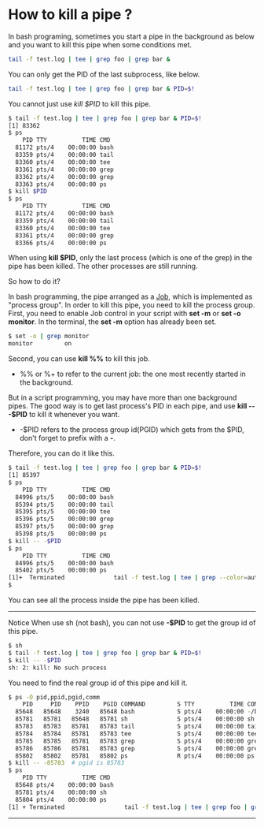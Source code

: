 # How to kill a pipe ?

In bash programing, sometimes you start a pipe in the background as below and you want to kill this pipe when some conditions met.

```bash
tail -f test.log | tee | grep foo | grep bar &
```

You can only get the PID of the last subprocess, like below.

```bash
tail -f test.log | tee | grep foo | grep bar & PID=$!
```

You cannot just use *kill $PID* to kill this pipe.

```bash
$ tail -f test.log | tee | grep foo | grep bar & PID=$!
[1] 83362
$ ps
    PID TTY          TIME CMD
  81172 pts/4    00:00:00 bash
  83359 pts/4    00:00:00 tail
  83360 pts/4    00:00:00 tee
  83361 pts/4    00:00:00 grep
  83362 pts/4    00:00:00 grep
  83363 pts/4    00:00:00 ps
$ kill $PID
$ ps
    PID TTY          TIME CMD
  81172 pts/4    00:00:00 bash
  83359 pts/4    00:00:00 tail
  83360 pts/4    00:00:00 tee
  83361 pts/4    00:00:00 grep
  83366 pts/4    00:00:00 ps
```

When using **kill $PID**, only the last process (which is one of the grep) in the pipe has been killed. The other processes are still running.

So how to do it?

In bash programming, the pipe arranged as a [Job](http://mywiki.wooledge.org/BashGuide/JobControl), which is implemented as "process group".
In order to kill this pipe, you need to kill the process group.
First, you need to enable Job control in your script with **set -m** or **set -o monitor**.
In the terminal, the **set -m** option has already been set.

```bash
$ set -o | grep monitor
monitor        	on
```

Second, you can use **kill %%** to kill this job.

- %% or %+ to refer to the current job: the one most recently started in the background.

But in a script programming, you may have more than one background pipes.
The good way is to get last process's PID in each pipe, and use **kill -- -$PID** to kill it whenever you want.

- -$PID refers to the process group id(PGID) which gets from the $PID, don't forget to prefix with a **-**.

Therefore, you can do it like this.

```bash
$ tail -f test.log | tee | grep foo | grep bar & PID=$!
[1] 85397
$ ps
    PID TTY          TIME CMD
  84996 pts/5    00:00:00 bash
  85394 pts/5    00:00:00 tail
  85395 pts/5    00:00:00 tee
  85396 pts/5    00:00:00 grep
  85397 pts/5    00:00:00 grep
  85398 pts/5    00:00:00 ps
$ kill -- -$PID
$ ps
    PID TTY          TIME CMD
  84996 pts/5    00:00:00 bash
  85402 pts/5    00:00:00 ps
[1]+  Terminated              tail -f test.log | tee | grep --color=auto foo | grep --color=auto bar
$ 
```

You can see all the process inside the pipe has been killed.
* * *
Notice
When use sh (not bash), you can not use **-$PID** to get the group id of this pipe.
```sh
$ sh
$ tail -f test.log | tee | grep foo | grep bar & PID=$!
$ kill -- -$PID
sh: 2: kill: No such process
```
You need to find the real group id of this pipe and kill it.
```sh
$ ps -O pid,ppid,pgid,comm
    PID     PID    PPID    PGID COMMAND         S TTY          TIME COMMAND
  85648   85648    3240   85648 bash            S pts/4    00:00:00 -/bin/bash
  85781   85781   85648   85781 sh              S pts/4    00:00:00 sh
  85783   85783   85781   85783 tail            S pts/4    00:00:00 tail -f test.
  85784   85784   85781   85783 tee             S pts/4    00:00:00 tee
  85785   85785   85781   85783 grep            S pts/4    00:00:00 grep foo
  85786   85786   85781   85783 grep            S pts/4    00:00:00 grep bar
  85802   85802   85781   85802 ps              R pts/4    00:00:00 ps -O pid,ppi
$ kill -- -85783  # pgid is 85783
$ ps
    PID TTY          TIME CMD
  85648 pts/4    00:00:00 bash
  85781 pts/4    00:00:00 sh
  85804 pts/4    00:00:00 ps
[1] + Terminated                 tail -f test.log | tee | grep foo | grep bar

```
* * *
